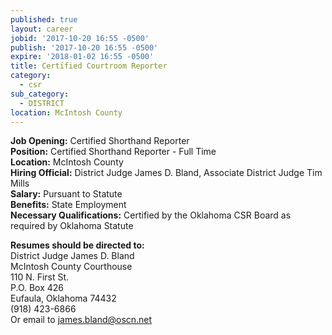 ```yaml
---
published: true
layout: career
jobid: '2017-10-20 16:55 -0500'
publish: '2017-10-20 16:55 -0500'
expire: '2018-01-02 16:55 -0500'
title: Certified Courtroom Reporter
category:
  - csr
sub_category:
  - DISTRICT
location: McIntosh County
---
```

**Job Opening:** Certified Shorthand Reporter  
**Position:** Certified Shorthand Reporter - Full Time  
**Location:**  McIntosh County  
**Hiring Official:** District Judge James D. Bland, Associate District Judge Tim Mills  
**Salary:** Pursuant to Statute  
**Benefits:** State Employment  
**Necessary Qualifications:** Certified by the Oklahoma CSR Board as required by Oklahoma Statute
 
**Resumes should be directed to:**   
District Judge James D. Bland  
McIntosh County Courthouse  
110 N. First St.  
P.O. Box 426  
Eufaula, Oklahoma 74432  
(918) 423-6866  
Or email to [james.bland@oscn.net](mailto:james.bland@oscn.net)

